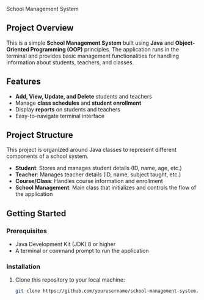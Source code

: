  School Management System

## Project Overview
This is a simple **School Management System** built using **Java** and **Object-Oriented Programming (OOP)** principles. The application runs in the terminal and provides basic management functionalities for handling information about students, teachers, and classes.

## Features
- **Add, View, Update, and Delete** students and teachers
- Manage **class schedules** and **student enrollment**
- Display **reports** on students and teachers
- Easy-to-navigate terminal interface

## Project Structure
This project is organized around Java classes to represent different components of a school system.

- **Student**: Stores and manages student details (ID, name, age, etc.)
- **Teacher**: Manages teacher details (ID, name, subject taught, etc.)
- **Course/Class**: Handles course information and enrollment
- **School Management**: Main class that initializes and controls the flow of the application

## Getting Started

### Prerequisites
- Java Development Kit (JDK) 8 or higher
- A terminal or command prompt to run the application

### Installation
1. Clone this repository to your local machine:
   ```bash
   git clone https://github.com/yourusername/school-management-system.git
